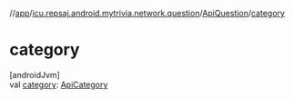 //[app](../../../index.md)/[icu.repsaj.android.mytrivia.network.question](../index.md)/[ApiQuestion](index.md)/[category](category.md)

# category

[androidJvm]\
val [category](category.md): [ApiCategory](../../icu.repsaj.android.mytrivia.network.categroy/-api-category/index.md)

